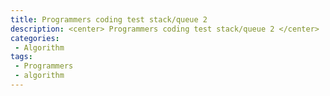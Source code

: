```yaml
---
title: Programmers coding test stack/queue 2
description: <center> Programmers coding test stack/queue 2 </center>
categories:
 - Algorithm
tags:
 - Programmers
 - algorithm
---
```

